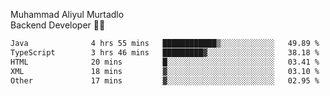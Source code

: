 Muhammad Aliyul Murtadlo
<br>
Backend Developer 👨‍💻
<br>
<!--START_SECTION:waka-->

```txt
Java              4 hrs 55 mins   ████████████▒░░░░░░░░░░░░   49.89 %
TypeScript        3 hrs 46 mins   █████████▓░░░░░░░░░░░░░░░   38.18 %
HTML              20 mins         █░░░░░░░░░░░░░░░░░░░░░░░░   03.41 %
XML               18 mins         ▓░░░░░░░░░░░░░░░░░░░░░░░░   03.10 %
Other             17 mins         ▓░░░░░░░░░░░░░░░░░░░░░░░░   02.95 %
```

<!--END_SECTION:waka-->
